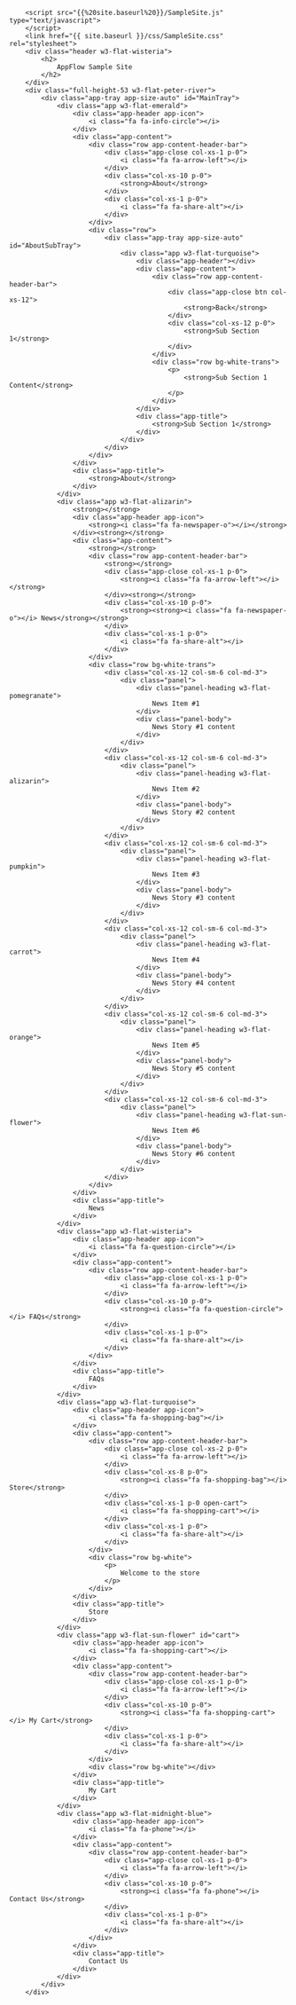 
		<script src="{{%20site.baseurl%20}}/SampleSite.js" type="text/javascript">
		</script>
		<link href="{{ site.baseurl }}/css/SampleSite.css" rel="stylesheet">
		<div class="header w3-flat-wisteria">
			<h2>
				AppFlow Sample Site
			</h2>
		</div>
		<div class="full-height-53 w3-flat-peter-river">
			<div class="app-tray app-size-auto" id="MainTray">
				<div class="app w3-flat-emerald">
					<div class="app-header app-icon">
						<i class="fa fa-info-circle"></i>
					</div>
					<div class="app-content">
						<div class="row app-content-header-bar">
							<div class="app-close col-xs-1 p-0">
								<i class="fa fa-arrow-left"></i>
							</div>
							<div class="col-xs-10 p-0">
								<strong>About</strong>
							</div>
							<div class="col-xs-1 p-0">
								<i class="fa fa-share-alt"></i>
							</div>
						</div>
						<div class="row">
							<div class="app-tray app-size-auto" id="AboutSubTray">
								<div class="app w3-flat-turquoise">
									<div class="app-header"></div>
									<div class="app-content">
										<div class="row app-content-header-bar">
											<div class="app-close btn col-xs-12">
												<strong>Back</strong>
											</div>
											<div class="col-xs-12 p-0">
												<strong>Sub Section 1</strong>
											</div>
										</div>
										<div class="row bg-white-trans">
											<p>
												<strong>Sub Section 1 Content</strong>
											</p>
										</div>
									</div>
									<div class="app-title">
										<strong>Sub Section 1</strong>
									</div>
								</div>
							</div>
						</div>
					</div>
					<div class="app-title">
						<strong>About</strong>
					</div>
				</div>
				<div class="app w3-flat-alizarin">
					<strong></strong>
					<div class="app-header app-icon">
						<strong><i class="fa fa-newspaper-o"></i></strong>
					</div><strong></strong>
					<div class="app-content">
						<strong></strong>
						<div class="row app-content-header-bar">
							<strong></strong>
							<div class="app-close col-xs-1 p-0">
								<strong><i class="fa fa-arrow-left"></i></strong>
							</div><strong></strong>
							<div class="col-xs-10 p-0">
								<strong><strong><i class="fa fa-newspaper-o"></i> News</strong></strong>
							</div>
							<div class="col-xs-1 p-0">
								<i class="fa fa-share-alt"></i>
							</div>
						</div>
						<div class="row bg-white-trans">
							<div class="col-xs-12 col-sm-6 col-md-3">
								<div class="panel">
									<div class="panel-heading w3-flat-pomegranate">
										News Item #1
									</div>
									<div class="panel-body">
										News Story #1 content
									</div>
								</div>
							</div>
							<div class="col-xs-12 col-sm-6 col-md-3">
								<div class="panel">
									<div class="panel-heading w3-flat-alizarin">
										News Item #2
									</div>
									<div class="panel-body">
										News Story #2 content
									</div>
								</div>
							</div>
							<div class="col-xs-12 col-sm-6 col-md-3">
								<div class="panel">
									<div class="panel-heading w3-flat-pumpkin">
										News Item #3
									</div>
									<div class="panel-body">
										News Story #3 content
									</div>
								</div>
							</div>
							<div class="col-xs-12 col-sm-6 col-md-3">
								<div class="panel">
									<div class="panel-heading w3-flat-carrot">
										News Item #4
									</div>
									<div class="panel-body">
										News Story #4 content
									</div>
								</div>
							</div>
							<div class="col-xs-12 col-sm-6 col-md-3">
								<div class="panel">
									<div class="panel-heading w3-flat-orange">
										News Item #5
									</div>
									<div class="panel-body">
										News Story #5 content
									</div>
								</div>
							</div>
							<div class="col-xs-12 col-sm-6 col-md-3">
								<div class="panel">
									<div class="panel-heading w3-flat-sun-flower">
										News Item #6
									</div>
									<div class="panel-body">
										News Story #6 content
									</div>
								</div>
							</div>
						</div>
					</div>
					<div class="app-title">
						News
					</div>
				</div>
				<div class="app w3-flat-wisteria">
					<div class="app-header app-icon">
						<i class="fa fa-question-circle"></i>
					</div>
					<div class="app-content">
						<div class="row app-content-header-bar">
							<div class="app-close col-xs-1 p-0">
								<i class="fa fa-arrow-left"></i>
							</div>
							<div class="col-xs-10 p-0">
								<strong><i class="fa fa-question-circle"></i> FAQs</strong>
							</div>
							<div class="col-xs-1 p-0">
								<i class="fa fa-share-alt"></i>
							</div>
						</div>
					</div>
					<div class="app-title">
						FAQs
					</div>
				</div>
				<div class="app w3-flat-turquoise">
					<div class="app-header app-icon">
						<i class="fa fa-shopping-bag"></i>
					</div>
					<div class="app-content">
						<div class="row app-content-header-bar">
							<div class="app-close col-xs-2 p-0">
								<i class="fa fa-arrow-left"></i>
							</div>
							<div class="col-xs-8 p-0">
								<strong><i class="fa fa-shopping-bag"></i> Store</strong>
							</div>
							<div class="col-xs-1 p-0 open-cart">
								<i class="fa fa-shopping-cart"></i>
							</div>
							<div class="col-xs-1 p-0">
								<i class="fa fa-share-alt"></i>
							</div>
						</div>
						<div class="row bg-white">
							<p>
								Welcome to the store
							</p>
						</div>
					</div>
					<div class="app-title">
						Store
					</div>
				</div>
				<div class="app w3-flat-sun-flower" id="cart">
					<div class="app-header app-icon">
						<i class="fa fa-shopping-cart"></i>
					</div>
					<div class="app-content">
						<div class="row app-content-header-bar">
							<div class="app-close col-xs-1 p-0">
								<i class="fa fa-arrow-left"></i>
							</div>
							<div class="col-xs-10 p-0">
								<strong><i class="fa fa-shopping-cart"></i> My Cart</strong>
							</div>
							<div class="col-xs-1 p-0">
								<i class="fa fa-share-alt"></i>
							</div>
						</div>
						<div class="row bg-white"></div>
					</div>
					<div class="app-title">
						My Cart
					</div>
				</div>
				<div class="app w3-flat-midnight-blue">
					<div class="app-header app-icon">
						<i class="fa fa-phone"></i>
					</div>
					<div class="app-content">
						<div class="row app-content-header-bar">
							<div class="app-close col-xs-1 p-0">
								<i class="fa fa-arrow-left"></i>
							</div>
							<div class="col-xs-10 p-0">
								<strong><i class="fa fa-phone"></i> Contact Us</strong>
							</div>
							<div class="col-xs-1 p-0">
								<i class="fa fa-share-alt"></i>
							</div>
						</div>
					</div>
					<div class="app-title">
						Contact Us
					</div>
				</div>
			</div>
		</div>
